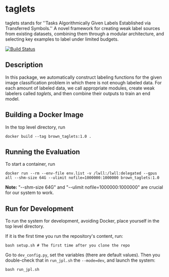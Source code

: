 # taglets
taglets stands for ''Tasks Algorithmically Given Labels Established via Transferred Symbols.'' A novel framework for creating weak label sources from existing datasets, combining them through a modular architecture, and selecting key examples to label under limited budgets.

[![Build Status](https://travis-ci.com/BatsResearch/taglets.svg?token=sinAgJjnTsxQ2oN3R9vi&branch=master)](https://travis-ci.com/BatsResearch/taglets)

## Description
In this package, we automatically construct labeling functions for the given
image classification problem in which there is not enough labeled data.
For each amount of labeled data, we call appropriate modules, create weak
labelers called _taglets_, and then combine their outputs to train an end model.

## Building a Docker Image
In the top level directory, run
```
docker build --tag brown_taglets:1.0 .
```

## Running the Evaluation
To start a container, run
```
docker run --rm --env-file env.list -v /lwll:/lwll:delegated --gpus all --shm-size 64G --ulimit nofile=1000000:1000000 brown_taglets:1.0
```
**Note:** "--shm-size 64G" and "--ulimit nofile=1000000:1000000" are crucial for our system to work.

## Run for Development

To run the system for development, avoiding Docker, place yourself in the top level directory.

If it is the first time you run the repository's content, run:
```
bash setup.sh # The first time after you clone the repo 
```

Go to `dev_config.py`, set the variables (there are default values).  Then you double-check that in `run_jpl.sh` the `--mode=dev`, and launch the system:
```
bash run_jpl.sh
```


